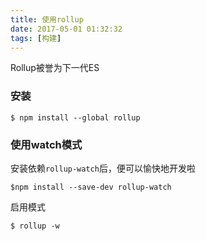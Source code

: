 ```yaml
---
title: 使用rollup
date: 2017-05-01 01:32:32
tags: [构建]
---
```


Rollup被誉为下一代ES

### 安装 ###
```
$ npm install --global rollup
```

<!-- more -->
### 使用watch模式 ###

安装依赖`rollup-watch`后，便可以愉快地开发啦
```
$npm install --save-dev rollup-watch
```

启用模式
```
$ rollup -w
```